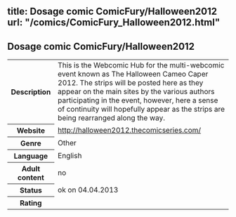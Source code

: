 title: Dosage comic ComicFury/Halloween2012
url: "/comics/ComicFury_Halloween2012.html"
---
Dosage comic ComicFury/Halloween2012
-----------------------------------------

<table class="comicinfo">
<tr>
<th>Description</th><td>This is the Webcomic Hub for the multi-webcomic event known as The Halloween Cameo Caper 2012. The strips will be posted here as they appear on the main sites by the various authors participating in the event, however, here a sense of continuity will hopefully appear as the strips are being rearranged along the way.</td>
</tr>
<tr>
<th>Website</th><td><a href="http://halloween2012.thecomicseries.com/">http://halloween2012.thecomicseries.com/</a></td>
</tr>
<tr>
<th>Genre</th><td>Other</td>
</tr>
<tr>
<th>Language</th><td>English</td>
</tr>
<tr>
<th>Adult content</th><td>no</td>
</tr>
<tr>
<th>Status</th><td>ok on 04.04.2013</td>
</tr>
<tr>
<th>Rating</th><td><div class="g-plusone" data-size="standard" data-annotation="bubble"
 data-href="http://halloween2012.thecomicseries.com/"></div></td>
</tr>
</table>
<script type="text/javascript">
  (function() {
    var po = document.createElement('script'); po.type = 'text/javascript'; po.async = true;
    po.src = 'https://apis.google.com/js/plusone.js';
    var s = document.getElementsByTagName('script')[0]; s.parentNode.insertBefore(po, s);
  })();
</script>
